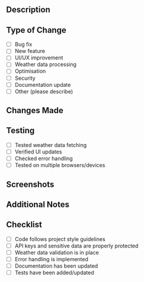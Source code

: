 ## Description
<!-- Provide a brief description of the changes in this PR -->

## Type of Change
- [ ] Bug fix
- [ ] New feature
- [ ] UI/UX improvement
- [ ] Weather data processing
- [ ] Optimisation
- [ ] Security
- [ ] Documentation update
- [ ] Other (please describe)

## Changes Made
<!-- List the key changes made in this PR -->

## Testing
<!-- Describe how you tested these changes -->
- [ ] Tested weather data fetching
- [ ] Verified UI updates
- [ ] Checked error handling
- [ ] Tested on multiple browsers/devices

## Screenshots
<!-- If applicable, add screenshots or GIFs -->

## Additional Notes
<!-- Any additional information that reviewers should know -->

## Checklist
- [ ] Code follows project style guidelines
- [ ] API keys and sensitive data are properly protected
- [ ] Weather data validation is in place
- [ ] Error handling is implemented
- [ ] Documentation has been updated
- [ ] Tests have been added/updated
